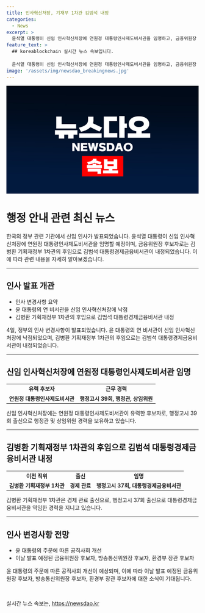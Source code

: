```yaml
---
title: 인사혁신처장, 기재부 1차관 김범석 내정
categories:
  - News
excerpt: >
  윤석열 대통령이 신임 인사혁신처장에 연원정 대통령인사제도비서관을 임명하고, 금융위원장 후보자로 김병환 기획재정부 1차관을 내정했다. 또한, 방송통신위원장 후보자로 이진숙 전 대전MBC 사장을, 환경부 장관 후보자로 김완섭 전 기재부 2차관을 내정했다. 요청에 따라 청와대 고위 관계자는 윤 대통령의 공직 개혁을 위한 인사제도 개선을 위한 노력이 기대된다고 밝혔다.
feature_text: >
  ## koreablockchain 실시간 뉴스 속보입니다.

  윤석열 대통령이 신임 인사혁신처장에 연원정 대통령인사제도비서관을 임명하고, 금융위원장 후보자로 김병환 기획재정부 1차관을 내정했다. 또한, 방송통신위원장 후보자로 이진숙 전 대전MBC 사장을, 환경부 장관 후보자로 김완섭 전 기재부 2차관을 내정했다. 요청에 따라 청와대 고위 관계자는 윤 대통령의 공직 개혁을 위한 인사제도 개선을 위한 노력이 기대된다고 밝혔다.
image: '/assets/img/newsdao_breakingnews.jpg'
---
```


<p><img src="/assets/img/newsdao_breakingnews.jpg" alt="koreablockchain 속보" /></p>

<h1>행정 안내 관련 최신 뉴스</h1>

<p data-ke-size="size16">한국의 정부 관련 기관에서 신임 인사가 발표되었습니다. 윤석열 대통령이 신임 인사혁신처장에 연원정 대통령인사제도비서관을 임명할 예정이며, 금융위원장 후보자로는 김병환 기획재정부 1차관의 후임으로 김범석 대통령경제금융비서관이 내정되었습니다. 이에 따라 관련 내용을 자세히 알아보겠습니다.</p>

<hr>

<h2 data-ke-size="size26">인사 발표 개관</h2>

<ul>
    <li>인사 변경사항 요약</li>
    <li>윤 대통령의 연 비서관을 신임 인사혁신처장에 낙점</li>
    <li>김병환 기획재정부 1차관의 후임으로 김범석 대통령경제금융비서관 내정</li>
</ul>

<p data-ke-size="size16">4일, 정부의 인사 변경사항이 발표되었습니다. 윤 대통령의 연 비서관이 신임 인사혁신처장에 낙점되었으며, 김병환 기획재정부 1차관의 후임으로는 김범석 대통령경제금융비서관이 내정되었습니다.</p>

<hr>

<h2 data-ke-size="size26">신임 인사혁신처장에 연원정 대통령인사제도비서관 임명</h2>

<table>
    <tr>
        <td style="text-align: center; height: 17px;"><b>유력 후보자</b></td>
        <td style="text-align: center; height: 17px;"><b>근무 경력</b></td>
    </tr>
    <tr>
        <td style="text-align: center; height: 17px;"><b>연원정 대통령인사제도비서관</b></td>
        <td style="text-align: center; height: 17px;"><b>행정고시 39회, 행정관, 상임위원</b></td>
    </tr>
</table>

<p data-ke-size="size16">신임 인사혁신처장에는 연원정 대통령인사제도비서관이 유력한 후보자로, 행정고시 39회 출신으로 행정관 및 상임위원 경력을 보유하고 있습니다.</p>

<hr>

<h2 data-ke-size="size26">김병환 기획재정부 1차관의 후임으로 김범석 대통령경제금융비서관 내정</h2>

<table>
    <tr>
        <td style="text-align: center; height: 17px;"><b>이전 직위</b></td>
        <td style="text-align: center; height: 17px;"><b>출신</b></td>
        <td style="text-align: center; height: 17px;"><b>임명</b></td>
    </tr>
    <tr>
        <td style="text-align: center; height: 17px;"><b>김병환 기획재정부 1차관</b></td>
        <td style="text-align: center; height: 17px;"><b>경제 관료</b></td>
        <td style="text-align: center; height: 17px;"><b>행정고시 37회, 대통령경제금융비서관</b></td>
    </tr>
</table>

<p data-ke-size="size16">김병환 기획재정부 1차관은 경제 관료 출신으로, 행정고시 37회 출신으로 대통령경제금융비서관을 역임한 경력을 지니고 있습니다.</p>

<hr>

<h2 data-ke-size="size26">인사 변경사항 전망</h2>

<ul>
    <li>윤 대통령의 주문에 따른 공직사회 개선</li>
    <li>이날 발표 예정된 금융위원장 후보자, 방송통신위원장 후보자, 환경부 장관 후보자</li>
</ul>

<p data-ke-size="size16">윤 대통령의 주문에 따른 공직사회 개선이 예상되며, 이에 따라 이날 발표 예정된 금융위원장 후보자, 방송통신위원장 후보자, 환경부 장관 후보자에 대한 소식이 기대됩니다.</p>

<p data-ke-size="size16">&nbsp;</p>
실시간 뉴스 속보는, <a href="https://newsdao.kr" rel="dofollow">https://newsdao.kr</a>


